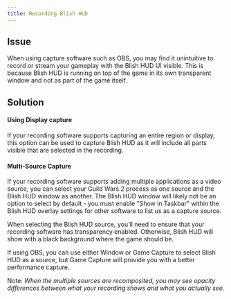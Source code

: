 ```yaml
---
title: Recording Blish HUD
---
```


## Issue

When using capture software such as OBS, you may find it unintuitive to record or stream your gameplay with the Blish HUD UI visible. This is because Blish HUD is running on top of the game in its own transparent window and not as part of the game itself.

## Solution

#### Using Display capture

If your recording software supports capturing an entire region or display, this option can be used to capture Blish HUD as it will include all parts visible that are selected in the recording.

#### Multi-Source Capture

If your recording software supports adding multiple applications as a video source, you can select your Guild Wars 2 process as one source and the Blish HUD window as another. The Blish HUD window will likely not be an option to select by default - you must enable "Show in Taskbar" within the Blish HUD overlay settings for other software to list us as a capture source.

When selecting the Blish HUD source, you'll need to ensure that your recording software has transparency enabled. Otherwise, Blish HUD will show with a black background where the game should be.

If using OBS, you can use either Window or Game Capture to select Blish HUD as a source, but Game Capture will provide you with a better performance capture.

Note: _When the multiple sources are recomposited, you may see opacity differences between what your recording shows and what you actually see._